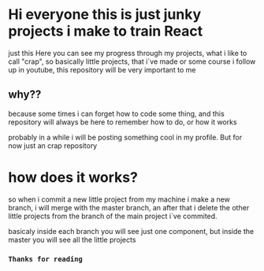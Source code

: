 # Hi everyone this is just junky projects i make to train React

just this Here you can see my progress through my projects, what i like to call "crap", so basically little projects, that i`ve made or some course i follow up in youtube, this repository will be very important to me

## why??

because some times i can forget how to code some thing, and this repository will always be here to remember how to do, or how it works

probably in a while i will be posting something cool in my profile. But for now just an crap repository 

# how does it works?

so when i commit a new little project from my machine i make a new branch, i will merge with the master branch, an after that i delete the other little projects from the branch of the main project i`ve commited.

basicaly inside each branch you will see just one component, but inside the master you will see all the little projects

### `Thanks for reading`


